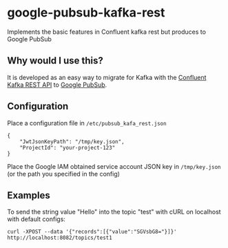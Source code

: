 # google-pubsub-kafka-rest
Implements the basic features in Confluent kafka rest but produces to Google PubSub

Why would I use this?
-------------
It is developed as an easy way to migrate for Kafka with the [Confluent Kafka REST API](https://github.com/confluentinc/kafka-rest) to [Google PubSub](https://cloud.google.com/pubsub/overview).

Configuration
-------------
Place a configuration file in `/etc/pubsub_kafa_rest.json`

```
{
	"JwtJsonKeyPath": "/tmp/key.json",
	"ProjectId": "your-project-123"
}
```

Place the Google IAM obtained service account JSON key in `/tmp/key.json` (or the path you specified in the config)

Examples
------------
To send the string value "Hello" into the topic "test" with cURL on localhost with default configs:
```
curl -XPOST --data '{"records":[{"value":"SGVsbG8="}]}' http://localhost:8082/topics/test1
```

